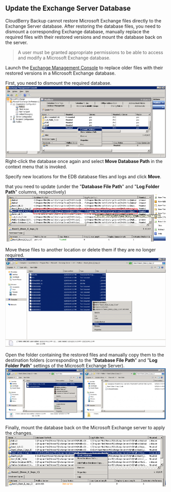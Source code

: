 ## Update the Exchange Server Database

CloudBerry Backup cannot restore Microsoft Exchange files directly to the Exchange Server database. After restoring the database files, you need to dismount a corresponding Exchange database, manually replace the required files with their restored versions and mount the database back on the server.

> A user must be granted appropriate permissions to be able to access and modify a Microsoft Exchange database.

Launch the [Exchange Management Console](https://msdn.microsoft.com/en-us/library/cc505909.aspx) to replace older files with their restored versions in a Microsoft Exchange database.

First, you need to dismount the required database.![](/assets/restore-exchange-dismount.png)Right-click the database once again and select **Move Database Path** in the context menu that is invoked.

Specify new locations for the EDB database files and logs and click **Move**.

that you need to update \(under the "**Database File Path**" and "**Log Folder Path**" columns, respectively\)![](/assets/restore-exchange-console-locate-logs.png)

Move these files to another location or delete them if they are no longer required.![](/assets/restore-exchange-console-move-logs.png)

Open the folder containing the restored files and manually copy them to the destination folders \(corresponding to the "**Database File Path**" and "**Log Folder Path**" settings of the Microsoft Exchange Server\).![](/assets/restore-exchange-open-folder.png)

Finally, mount the database back on the Microsoft Exchange server to apply the changes.![](/assets/restore-exchange-mount.png)

